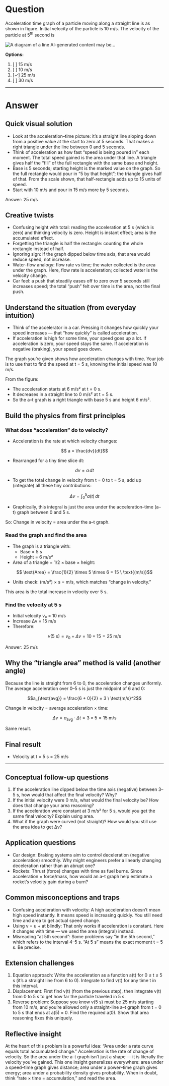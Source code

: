 # Question
Acceleration time graph of a particle moving along a straight line is as shown in figure. Initial velocity of the particle is $10 \mathrm{~m} / \mathrm{s}$. The velocity of the particle at $5^{\text {th}}$ second is

![A diagram of a line AI-generated content may be...](https://d3e4y8hquds3ek.cloudfront.net/institute/brilliantpalaelearn/questions/8cf74b78dce14b1a810a89ce1bed8e1c.png)

**Options:**

1. [ ] $15 \mathrm{~m} / \mathrm{s}$
2. [ ] $10 \mathrm{~m} / \mathrm{s}$
3. [✓] $25 \mathrm{~m} / \mathrm{s}$
4. [ ] $30 \mathrm{~m} / \mathrm{s}$

---
# Answer
## Quick visual solution
- Look at the acceleration–time picture: it’s a straight line sloping down from a positive value at the start to zero at 5 seconds. That makes a right triangle under the line between 0 and 5 seconds.
- Think of acceleration as how fast “speed is being poured in” each moment. The total speed gained is the area under that line. A triangle gives half the “fill” of the full rectangle with the same base and height.
- Base is 5 seconds; starting height is the marked value on the graph. So the full rectangle would pour in “5 by that height”; the triangle gives half of that. From the scale shown, that half-rectangle adds up to 15 units of speed.
- Start with 10 m/s and pour in 15 m/s more by 5 seconds.

Answer: 25 m/s

## Creative twists
- Confusing height with total: reading the acceleration at 5 s (which is zero) and thinking velocity is zero. Height is instant effect; area is the accumulated effect.
- Forgetting the triangle is half the rectangle: counting the whole rectangle instead of half.
- Ignoring sign: if the graph dipped below time axis, that area would reduce speed, not increase.
- Water-flow analogy: flow rate vs time; the water collected is the area under the graph. Here, flow rate is acceleration; collected water is the velocity change.
- Car feel: a push that steadily eases off to zero over 5 seconds still increases speed; the total “push” felt over time is the area, not the final push.


## Understand the situation (from everyday intuition)
- Think of the accelerator in a car. Pressing it changes how quickly your speed increases — that “how quickly” is called acceleration.
- If acceleration is high for some time, your speed goes up a lot. If acceleration is zero, your speed stays the same. If acceleration is negative (braking), your speed goes down.

The graph you’re given shows how acceleration changes with time. Your job is to use that to find the speed at t = 5 s, knowing the initial speed was 10 m/s.

From the figure:
- The acceleration starts at 6 m/s² at t = 0 s.
- It decreases in a straight line to 0 m/s² at t = 5 s.
- So the a–t graph is a right triangle with base 5 s and height 6 m/s².

## Build the physics from first principles
### What does “acceleration” do to velocity?
- Acceleration is the rate at which velocity changes:
  

```math
  a = \frac{dv}{dt}
  ```

- Rearranged for a tiny time slice dt:
  

```math
  dv = a \, dt
  ```

- To get the total change in velocity from t = 0 to t = 5 s, add up (integrate) all these tiny contributions:
  

```math
  \Delta v = \int_{0}^{5} a(t) \, dt
  ```

- Graphically, this integral is just the area under the acceleration–time (a–t) graph between 0 and 5 s.

So: Change in velocity = area under the a–t graph.

### Read the graph and find the area
- The graph is a triangle with:
  - Base = 5 s
  - Height = 6 m/s²
- Area of a triangle = 1/2 × base × height:
  

```math
  \text{Area} = \frac{1}{2} \times 5 \times 6 = 15 \ \text{(m/s)}
  ```

- Units check: (m/s²) × s = m/s, which matches “change in velocity.”

This area is the total increase in velocity over 5 s.

### Find the velocity at 5 s
- Initial velocity v₀ = 10 m/s
- Increase Δv = 15 m/s
- Therefore:
  

```math
  v(5\ \text{s}) = v_0 + \Delta v = 10 + 15 = 25 \ \text{m/s}
  ```

Answer: 25 m/s

## Why the “triangle area” method is valid (another angle)
Because the line is straight from 6 to 0, the acceleration changes uniformly. The average acceleration over 0–5 s is just the midpoint of 6 and 0:

```math
a_{\text{avg}} = \frac{6 + 0}{2} = 3 \ \text{m/s}^2
```

Change in velocity = average acceleration × time:

```math
\Delta v = a_{\text{avg}} \cdot \Delta t = 3 \times 5 = 15 \ \text{m/s}
```

Same result.

## Final result
- Velocity at t = 5 s = 25 m/s

---

## Conceptual follow-up questions
1. If the acceleration line dipped below the time axis (negative) between 3–5 s, how would that affect the final velocity? Why?
2. If the initial velocity were 0 m/s, what would the final velocity be? How does that change your area reasoning?
3. If the acceleration were constant at 3 m/s² for 5 s, would you get the same final velocity? Explain using area.
4. What if the graph were curved (not straight)? How would you still use the area idea to get Δv?

## Application questions
- Car design: Braking systems aim to control deceleration (negative acceleration) smoothly. Why might engineers prefer a linearly changing deceleration rather than an abrupt one?
- Rockets: Thrust (force) changes with time as fuel burns. Since acceleration = force/mass, how would an a–t graph help estimate a rocket’s velocity gain during a burn?

## Common misconceptions and traps
- Confusing acceleration with velocity: A high acceleration doesn’t mean high speed instantly. It means speed is increasing quickly. You still need time and area to get actual speed change.
- Using v = u + at blindly: That only works if acceleration is constant. Here it changes with time — we used the area (integral) instead.
- Misreading “at 5th second”: Some problems say “in the 5th second,” which refers to the interval 4–5 s. “At 5 s” means the exact moment t = 5 s. Be precise.

## Extension challenges
1. Equation approach: Write the acceleration as a function a(t) for 0 ≤ t ≤ 5 s (it’s a straight line from 6 to 0). Integrate to find v(t) for any time t in this interval.
2. Displacement: First find v(t) (from the previous step), then integrate v(t) from 0 to 5 s to get how far the particle traveled in 5 s.
3. Reverse problem: Suppose you know v(5 s) must be 25 m/s starting from 10 m/s, and you’re allowed only a straight-line a–t graph from t = 0 to 5 s that ends at a(5) = 0. Find the required a(0). Show that area reasoning fixes this uniquely.

## Reflective insight
At the heart of this problem is a powerful idea: “Area under a rate curve equals total accumulated change.” Acceleration is the rate of change of velocity. So the area under the a–t graph isn’t just a shape — it is literally the velocity you’ve gained. This one insight generalizes everywhere: area under a speed–time graph gives distance; area under a power–time graph gives energy; area under a probability density gives probability. When in doubt, think “rate × time = accumulation,” and read the area.
